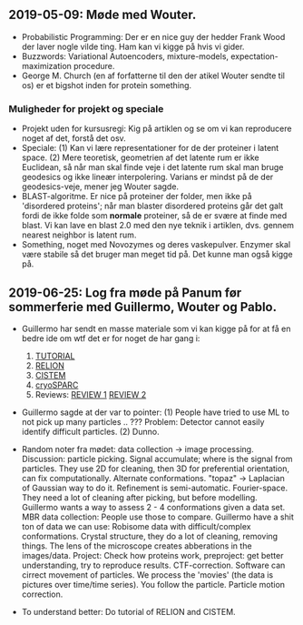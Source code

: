 ## 2019-05-09: Møde med Wouter.
- Probabilistic Programming: Der er en nice guy der hedder Frank Wood der laver nogle vilde ting. Ham kan vi kigge på hvis vi gider.
- Buzzwords: Variational Autoencoders, mixture-models, expectation-maximization procedure.
- George M. Church (en af forfatterne til den der atikel Wouter sendte til os) er et bigshot inden for protein something.

### Muligheder for projekt og speciale
- Projekt uden for kursusregi: Kig på artiklen og se om vi kan reproducere noget af det, forstå det osv.
- Speciale: (1) Kan vi lære representationer for de der proteiner i latent space. (2) Mere teoretisk, geometrien af det latente rum er ikke Euclidean, så når man skal finde veje i det latente rum skal man bruge geodesics og ikke lineær interpolering. Varians er mindst på de der geodesics-veje, mener jeg Wouter sagde.
- BLAST-algoritme. Er nice på proteiner der folder, men ikke på 'disordered proteins'; når man blaster disordered proteins går det galt fordi de ikke folde som **normale** proteiner, så de er svære at finde med blast. Vi kan lave en blast 2.0 med den nye teknik i artiklen, dvs. gennem nearest neighbor is latent rum.
- Something, noget med Novozymes og deres vaskepulver. Enzymer skal være stabile så det bruger man meget tid på. Det kunne man også kigge på.

## 2019-06-25: Log fra møde på Panum før sommerferie med Guillermo, Wouter og Pablo.
- Guillermo har sendt en masse materiale som vi kan kigge på for at få en bedre ide om wtf det er for noget de har gang i: 
  1. [TUTORIAL](https://cryosparc.com/docs/tutorials/3d-variability-analysis/)
  2. [RELION](https://www3.mrc-lmb.cam.ac.uk/relion/index.php?title=Main_Page)
  3. [CISTEM](https://cistem.org/)
  4. [cryoSPARC](https://cryosparc.com/)
  5. Reviews: [REVIEW 1](https://www.sciencedirect.com/science/article/pii/S1369527417301315) [REVIEW 2](https://www.sciencedirect.com/science/article/pii/S0076687916300271)

- Guillermo sagde at der var to pointer:
  (1) People have tried to use ML to not pick up many particles .. ??? Problem: Detector cannot easily identify difficult particles.
  (2) Dunno.

- Random noter fra mødet: data collection -> image processing. Discussion: particle picking. Signal accumulate; where is the signal from particles. They use 2D for cleaning, then 3D for preferential orientation, can fix computationally. Alternate conformations. "topaz" -> Laplacian of Gaussian way to do it. Refinement is semi-automatic. Fourier-space. They need a lot of cleaning after picking, but before modelling. Guillermo wants a way to assess 2 - 4 conformations given a data set. MBR data collection: People use those to compare. Guillermo have a shit ton of data we can use: Robisome data with difficult/complex conformations. Crystal structure, they do a lot of cleaning, removing things. The lens of the microscope creates abberations in the images/data. Project: Check how proteins work, preproject: get better understanding, try to reproduce results. CTF-correction. Software can cirrect movement of particles. We process the 'movies' (the data is pictures over time/time series). You follow the particle. Particle motion correction.

- To understand better: Do tutorial of RELION and CISTEM.
